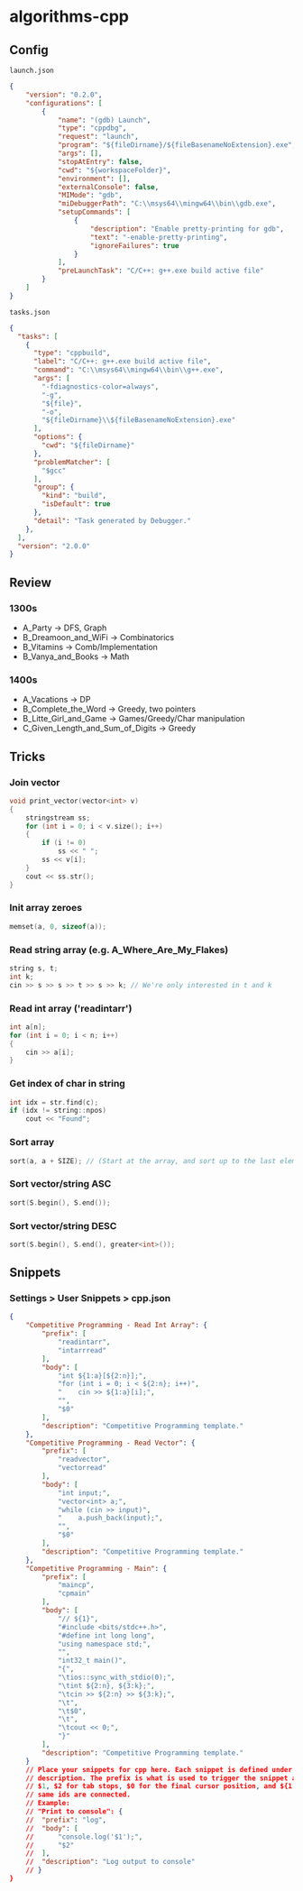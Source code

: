 # algorithms-cpp

## Config
`launch.json`
```json
{
    "version": "0.2.0",
    "configurations": [
        {
            "name": "(gdb) Launch",
            "type": "cppdbg",
            "request": "launch",
            "program": "${fileDirname}/${fileBasenameNoExtension}.exe",
            "args": [],
            "stopAtEntry": false,
            "cwd": "${workspaceFolder}",
            "environment": [],
            "externalConsole": false,
            "MIMode": "gdb",
            "miDebuggerPath": "C:\\msys64\\mingw64\\bin\\gdb.exe",
            "setupCommands": [
                {
                    "description": "Enable pretty-printing for gdb",
                    "text": "-enable-pretty-printing",
                    "ignoreFailures": true
                }
            ],
            "preLaunchTask": "C/C++: g++.exe build active file"
        }
    ]
}
```

`tasks.json`
```json
{
  "tasks": [
    {
      "type": "cppbuild",
      "label": "C/C++: g++.exe build active file",
      "command": "C:\\msys64\\mingw64\\bin\\g++.exe",
      "args": [
        "-fdiagnostics-color=always",
        "-g",
        "${file}",
        "-o",
        "${fileDirname}\\${fileBasenameNoExtension}.exe"
      ],
      "options": {
        "cwd": "${fileDirname}"
      },
      "problemMatcher": [
        "$gcc"
      ],
      "group": {
        "kind": "build",
        "isDefault": true
      },
      "detail": "Task generated by Debugger."
    },
  ],
  "version": "2.0.0"
}
```

## Review

### 1300s
* A_Party -> DFS, Graph
* B_Dreamoon_and_WiFi -> Combinatorics
* B_Vitamins -> Comb/Implementation
* B_Vanya_and_Books -> Math

### 1400s
* A_Vacations -> DP
* B_Complete_the_Word -> Greedy, two pointers
* B_Litte_Girl_and_Game -> Games/Greedy/Char manipulation
* C_Given_Length_and_Sum_of_Digits -> Greedy

## Tricks

### Join vector
```cpp
void print_vector(vector<int> v)
{
    stringstream ss;
    for (int i = 0; i < v.size(); i++)
    {
        if (i != 0)
            ss << " ";
        ss << v[i];
    }
    cout << ss.str();
}
```

### Init array zeroes
```cpp
memset(a, 0, sizeof(a));
```

### Read string array (e.g. A_Where_Are_My_Flakes)
```cpp
string s, t;
int k;
cin >> s >> s >> t >> s >> k; // We're only interested in t and k
```

### Read int array ('readintarr')
```cpp
int a[n];
for (int i = 0; i < n; i++)
{
	cin >> a[i];
}
```

### Get index of char in string
```cpp
int idx = str.find(c);
if (idx != string::npos)
	cout << "Found";
```

### Sort array
```cpp
sort(a, a + SIZE); // (Start at the array, and sort up to the last element in the array)
```

### Sort vector/string ASC
```cpp
sort(S.begin(), S.end());
```

### Sort vector/string DESC
```cpp
sort(S.begin(), S.end(), greater<int>());
```

## Snippets

### Settings > User Snippets > cpp.json

```json
{
	"Competitive Programming - Read Int Array": {
		"prefix": [
			"readintarr",
			"intarrread"
		],
		"body": [
			"int ${1:a}[${2:n}];",
			"for (int i = 0; i < ${2:n}; i++)",
			"    cin >> ${1:a}[i];",
            "",
			"$0"
		],
		"description": "Competitive Programming template."
	},
	"Competitive Programming - Read Vector": {
		"prefix": [
			"readvector",
			"vectorread"
		],
		"body": [
			"int input;",
			"vector<int> a;",
			"while (cin >> input)",
			"    a.push_back(input);",
            "",
			"$0"
		],
		"description": "Competitive Programming template."
	},
	"Competitive Programming - Main": {
		"prefix": [
			"maincp",
			"cpmain"
		],
		"body": [
			"// ${1}",
			"#include <bits/stdc++.h>",
			"#define int long long",
			"using namespace std;",
			"",
			"int32_t main()",
			"{",
			"\tios::sync_with_stdio(0);",
			"\tint ${2:n}, ${3:k};",
			"\tcin >> ${2:n} >> ${3:k};",
			"\t",
			"\t$0",
			"\t",
			"\tcout << 0;",
			"}"
		],
		"description": "Competitive Programming template."
	}
	// Place your snippets for cpp here. Each snippet is defined under a snippet name and has a prefix, body and 
	// description. The prefix is what is used to trigger the snippet and the body will be expanded and inserted. Possible variables are:
	// $1, $2 for tab stops, $0 for the final cursor position, and ${1:label}, ${2:another} for placeholders. Placeholders with the 
	// same ids are connected.
	// Example:
	// "Print to console": {
	// 	"prefix": "log",
	// 	"body": [
	// 		"console.log('$1');",
	// 		"$2"
	// 	],
	// 	"description": "Log output to console"
	// }
}
```

